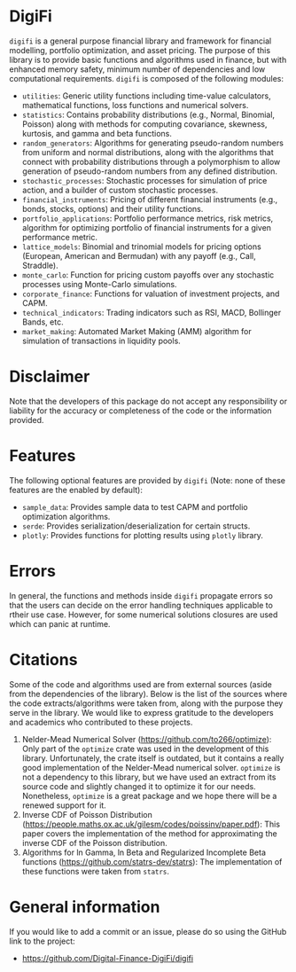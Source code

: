 # DigiFi

`digifi` is a general purpose financial library and framework for financial modelling, portfolio optimization, and asset pricing. The purpose of
this library is to provide basic functions and algorithms used in finance, but with enhanced memory safety, minimum number of dependencies and
low computational requirements. `digifi` is composed of the following modules:

- `utilities`: Generic utility functions including time-value calculators, mathematical functions, loss functions and numerical solvers.
- `statistics`: Contains probability distributions (e.g., Normal, Binomial, Poisson) along with methods for computing covariance, skewness, kurtosis, and
gamma and beta functions.
- `random_generators`: Algorithms for generating pseudo-random numbers from uniform and normal distributions, along with the algorithms that connect
with probability distributions through a polymorphism to allow generation of pseudo-random numbers from any defined distribution.
- `stochastic_processes`: Stochastic processes for simulation of price action, and a builder of custom stochastic processes.
- `financial_instruments`: Pricing of different financial instruments (e.g., bonds, stocks, options) and their utility functions.
- `portfolio_applications`: Portfolio performance metrics, risk metrics, algorithm for optimizing portfolio of financial instruments for a given
performance metric.
- `lattice_models`: Binomial and trinomial models for pricing options (European, American and Bermudan) with any payoff (e.g., Call, Straddle).
- `monte_carlo`: Function for pricing custom payoffs over any stochastic processes using Monte-Carlo simulations.
- `corporate_finance`: Functions for valuation of investment projects, and CAPM.
- `technical_indicators`: Trading indicators such as RSI, MACD, Bollinger Bands, etc.
- `market_making`: Automated Market Making (AMM) algorithm for simulation of transactions in liquidity pools.

# Disclaimer

Note that the developers of this package do not accept any responsibility or liability for the accuracy or completeness of the code or the information provided.

# Features

The following optional features are provided by `digifi` (Note: none of these features are the enabled by default):

- `sample_data`: Provides sample data to test CAPM and portfolio optimization algorithms.
- `serde`: Provides serialization/deserialization for certain structs.
- `plotly`: Provides functions for plotting results using `plotly` library.

# Errors

In general, the functions and methods inside `digifi` propagate errors so that the users can decide on the error handling techniques applicable to
rtheir use case. However, for some numerical solutions closures are used which can panic at runtime.

# Citations

Some of the code and algorithms used are from external sources (aside from the dependencies of the library). Below is the list of the sources where
the code extracts/algorithms were taken from, along with the purpose they serve in the library. We would like to express gratitude to the developers
and academics who contributed to these projects.

1. Nelder-Mead Numerical Solver (<https://github.com/to266/optimize>): Only part of the `optimize` crate was used in the development of this library.
Unfortunately, the crate itself is outdated, but it contains a really good implementation of the Nelder-Mead numerical solver. `optimize` is not a
dependency to this library, but we have used an extract from its source code and slightly changed it to optimize it for our needs.
Nonetheless, `optimize` is a great package and we hope there will be a renewed support for it.
2. Inverse CDF of Poisson Distribution (<https://people.maths.ox.ac.uk/gilesm/codes/poissinv/paper.pdf>): This paper covers the implementation of the
method for approximating the inverse CDF of the Poisson distribution.
3. Algorithms for ln Gamma, ln Beta and Regularized Incomplete Beta functions (<https://github.com/statrs-dev/statrs>): The implementation of these functions were taken from `statrs`.

# General information
If you would like to add a commit or an issue, please do so using the GitHub link to the project:
- <https://github.com/Digital-Finance-DigiFi/digifi>